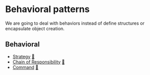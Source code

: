 # Behavioral patterns

We are going to deal with behaviors instead of define structures or encapsulate object creation.

## Behavioral

 * [Strategy](strategy) [:notebook:](https://en.wikipedia.org/wiki/Strategy_pattern)
 * [Chain of Responsibility](chain) [:notebook:](https://en.wikipedia.org/wiki/Chain-of-responsibility_pattern)
 * [Command](command) [:notebook:](https://it.wikipedia.org/wiki/Command_pattern)
